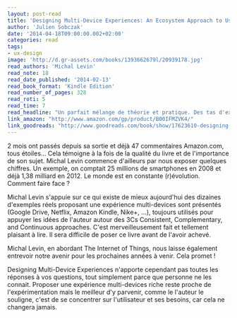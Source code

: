 ```yaml
---
layout: post-read
title: 'Designing Multi-Device Experiences: An Ecosystem Approach to User Experiences across Devices'
author: 'Julien Sobczak'
date: '2014-04-18T09:00:00.002+02:00'
categories: read
tags:
- ux-design
image: 'http://d.gr-assets.com/books/1393662679l/20939178.jpg'
read_authors: 'Michal Levin'
read_note: 18
read_date_published: '2014-02-13'
read_book_format: 'Kindle Edition'
read_number_of_pages: 328
read_roti: 5
read_time: 7
read_headline: "Un parfait mélange de théorie et pratique. Des tas d'exemples qui nous font réfléchir. Les choses évoluent une telle vitesse que ne pas profiter de ce formidable livre aujourd'hui serait une regrettable erreur demain."
link_amazon: "http://www.amazon.com/gp/product/B00IFMZVK4/"
link_goodreads: "http://www.goodreads.com/book/show/17623610-designing-multi-device-experiences"
---
```



2 mois ont passés depuis sa sortie et déjà 47 commentaires Amazon.com, tous étoiles... Cela témoigne à la fois de la qualité du livre et de l'importance de son sujet. Michal Levin commence d'ailleurs par nous exposer quelques chiffres. Un exemple, on comptait 25 millions de smartphones en 2008 et déjà 1,38 milliard en 2012. Le monde est en constante (r)évolution. Comment faire face ?

Michal Levin s'appuie sur ce qui existe de mieux aujourd'hui des dizaines d'exemples réels proposant une expérience multi-devices sont présentés (Google Drive, Netflix, Amazon Kindle, Nike+, ...), toujours utilisés pour appuyer les idées de l'auteur autour des 3Cs Consistent, Complementary, and Continuous approaches. C'est merveilleusement fait et tellement plaisant à lire. Il sera difficile de poser ce livre avant de l'avoir achevé.

Michal Levin, en abordant The Internet of Things, nous laisse également entrevoir notre avenir pour les prochaines années à venir. Cela promet !

Designing Multi-Device Experiences n'apporte cependant pas toutes les réponses à vos questions, tout simplement parce que personne ne les connait. Proposer une expérience multi-devices riche reste proche de l'expérimentation mais le meilleur d'y parvenir, comme le l'auteur le souligne, c'est de se concentrer sur l'utilisateur et ses besoins, car cela ne changera jamais.

